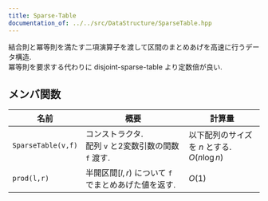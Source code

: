 ```yaml
---
title: Sparse-Table
documentation_of: ../../src/DataStructure/SparseTable.hpp
---
```


結合則と冪等則を満たす二項演算子を渡して区間のまとめあげを高速に行うデータ構造.\
冪等則を要求する代わりに disjoint-sparse-table より定数倍が良い.

## メンバ関数

|名前|概要|計算量|
|---|---|---|
|`SparseTable(v,f)`|コンストラクタ. <br> 配列 `v` と2変数引数の関数 `f` 渡す. |以下配列のサイズを $n$ とする. <br> $O(n\log n)$|
|`prod(l,r)`|半開区間$\lbrack l,r)$ について `f` でまとめあげた値を返す.|$O(1)$|